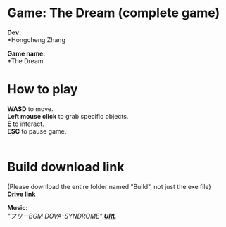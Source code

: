 # Game: The Dream (complete game)

**Dev:** <br>
*Hongcheng Zhang<br>

**Game name:** <br>
*The Dream<br>

# How to play 
**WASD** to move. <br>
**Left mouse click** to grab specific objects. <br>
**E** to interact. <br>
**ESC** to pause game. <br>
<br>

# Build download link 
(Please download the entire folder named "Build", not just the exe file) <br>
[**Drive link**](https://drive.google.com/drive/folders/1mxHWdNB0wK-Um30c9VWj5k_GOy2RyHSa?usp=sharing) <br>

**Music:** <br>
_"フリーBGM DOVA-SYNDROME" [**URL**](https://youtu.be/kKg-aXVS1YI?list=PLtomM9b9ry_KNohicuiLKmTuT5CIYVn3L)_<br>
